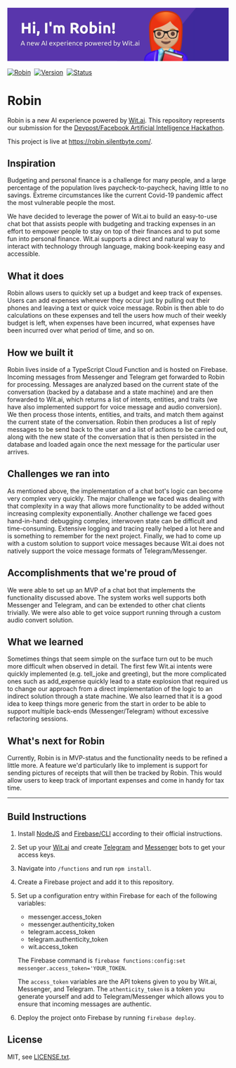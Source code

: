 
![Selfie2Anime](robin.png)

[![Robin](https://img.shields.io/badge/bot-robin-5936ac.svg?style=for-the-badge)](https://robin.silentbyte.com)&nbsp;
[![Version](https://img.shields.io/badge/version-1.0-05A5CC.svg?style=for-the-badge)](https://robin.silentbyte.com)&nbsp;
[![Status](https://img.shields.io/badge/status-live-00B20E.svg?style=for-the-badge)](https://robin.silentbyte.com)


# Robin

Robin is a new AI experience powered by [Wit.ai](https://wit.ai/). This repository represents our submission for the [Devpost/Facebook Artificial Intelligence Hackathon](https://fbai2.devpost.com/).

This project is live at https://robin.silentbyte.com/.


## Inspiration

Budgeting and personal finance is a challenge for many people, and a large percentage of the population lives paycheck-to-paycheck, having little to no savings. Extreme circumstances like the current Covid-19 pandemic affect the most vulnerable people the most.

We have decided to leverage the power of Wit.ai to build an easy-to-use chat bot that assists people with budgeting and tracking expenses in an effort to empower people to stay on top of their finances and to put some fun into personal finance. Wit.ai supports a direct and natural way to interact with technology through language, making book-keeping easy and accessible.


## What it does
Robin allows users to quickly set up a budget and keep track of expenses. Users can add expenses whenever they occur just by pulling out their phones and leaving a text or quick voice message. Robin is then able to do calculations on these expenses and tell the users how much of their weekly budget is left, when expenses have been incurred, what expenses have been incurred over what period of time, and so on.


## How we built it
Robin lives inside of a TypeScript Cloud Function and is hosted on Firebase. Incoming messages from Messenger and Telegram get forwarded to Robin for processing. Messages are analyzed based on the current state of the conversation (backed by a database and a state machine) and are then forwarded to Wit.ai, which returns a list of intents, entities, and traits (we have also implemented support for voice message and audio conversion). We then process those intents, entities, and traits, and match them against the current state of the conversation. Robin then produces a list of reply messages to be send back to the user and a list of actions to be carried out, along with the new state of the conversation that is then persisted in the database and loaded again once the next message for the particular user arrives.


## Challenges we ran into
As mentioned above, the implementation of a chat bot's logic can become very complex very quickly. The major challenge we faced was dealing with that complexity in a way that allows more functionality to be added without increasing complexity exponentially. Another challenge we faced goes hand-in-hand: debugging complex, interwoven state can be difficult and time-consuming. Extensive logging and tracing really helped a lot here and is something to remember for the next project. Finally, we had to come up with a custom solution to support voice messages because Wit.ai does not natively support the voice message formats of Telegram/Messenger.


## Accomplishments that we're proud of
We were able to set up an MVP of a chat bot that implements the functionality discussed above. The system works well supports both Messenger and Telegram, and can be extended to other chat clients trivially. We were also able to get voice support running through a custom audio convert solution.


## What we learned
Sometimes things that seem simple on the surface turn out to be much more difficult when observed in detail. The first few Wit.ai intents were quickly implemented (e.g. tell_joke and greeting), but the more complicated ones such as add_expense quickly lead to a state explosion that required us to change our approach from a direct implementation of the logic to an indirect solution through a state machine. We also learned that it is a good idea to keep things more generic from the start in order to be able to support multiple back-ends (Messenger/Telegram) without excessive refactoring sessions.


## What's next for Robin
Currently, Robin is in MVP-status and the functionality needs to be refined a little more. A feature we'd particularly like to implement is support for sending pictures of receipts that will then be tracked by Robin. This would allow users to keep track of important expenses and come in handy for tax time.


---


## Build Instructions

1) Install [NodeJS](https://nodejs.org/) and [Firebase/CLI](https://firebase.google.com/) according to their official instructions.

2) Set up your [Wit.ai](https://wit.ai/) and create [Telegram](https://core.telegram.org/bots) and [Messenger](https://developers.facebook.com/docs/messenger-platform/) bots to get your access keys.

3) Navigate into `/functions` and run `npm install`.

4) Create a Firebase project and add it to this repository.

5) Set up a configuration entry within Firebase for each of the following variables:
    * messenger.access_token
    * messenger.authenticity_token
    * telegram.access_token
    * telegram.authenticity_token
    * wit.access_token

    The Firebase command is `firebase functions:config:set messenger.access_token='YOUR_TOKEN`.

    The `access_token` variables are the API tokens given to you by Wit.ai, Messenger, and Telegram. The `athenticity_token` is a token you generate yourself and add to Telegram/Messenger which allows you to ensure that incoming messages are authentic.

6) Deploy the project onto Firebase by running `firebase deploy`.


## License

MIT, see [LICENSE.txt](LICENSE.txt).

